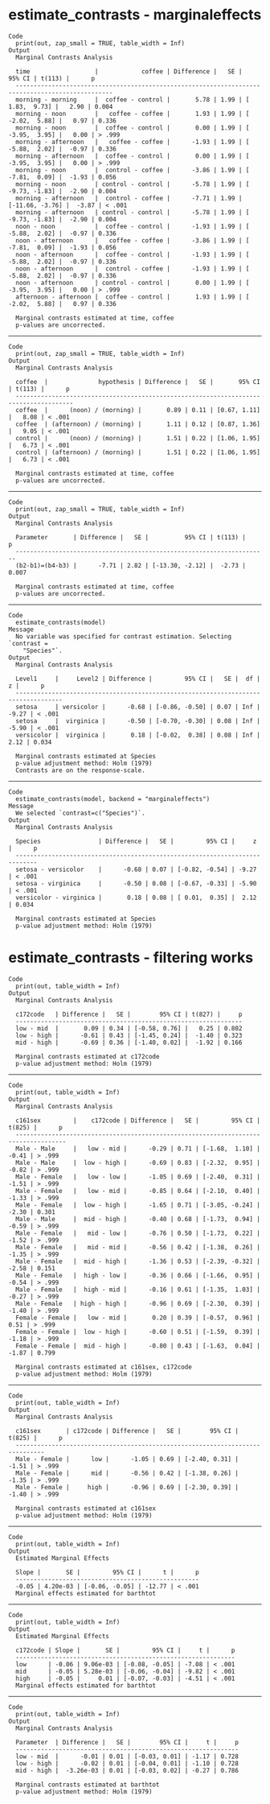 # estimate_contrasts - marginaleffects

    Code
      print(out, zap_small = TRUE, table_width = Inf)
    Output
      Marginal Contrasts Analysis
      
      time                  |            coffee | Difference |   SE |          95% CI | t(113) |      p
      -------------------------------------------------------------------------------------------------
      morning - morning     |  coffee - control |       5.78 | 1.99 | [  1.83,  9.73] |   2.90 | 0.004 
      morning - noon        |   coffee - coffee |       1.93 | 1.99 | [ -2.02,  5.88] |   0.97 | 0.336 
      morning - noon        |  coffee - control |       0.00 | 1.99 | [ -3.95,  3.95] |   0.00 | > .999
      morning - afternoon   |   coffee - coffee |      -1.93 | 1.99 | [ -5.88,  2.02] |  -0.97 | 0.336 
      morning - afternoon   |  coffee - control |       0.00 | 1.99 | [ -3.95,  3.95] |   0.00 | > .999
      morning - noon        |  control - coffee |      -3.86 | 1.99 | [ -7.81,  0.09] |  -1.93 | 0.056 
      morning - noon        | control - control |      -5.78 | 1.99 | [ -9.73, -1.83] |  -2.90 | 0.004 
      morning - afternoon   |  control - coffee |      -7.71 | 1.99 | [-11.66, -3.76] |  -3.87 | < .001
      morning - afternoon   | control - control |      -5.78 | 1.99 | [ -9.73, -1.83] |  -2.90 | 0.004 
      noon - noon           |  coffee - control |      -1.93 | 1.99 | [ -5.88,  2.02] |  -0.97 | 0.336 
      noon - afternoon      |   coffee - coffee |      -3.86 | 1.99 | [ -7.81,  0.09] |  -1.93 | 0.056 
      noon - afternoon      |  coffee - control |      -1.93 | 1.99 | [ -5.88,  2.02] |  -0.97 | 0.336 
      noon - afternoon      |  control - coffee |      -1.93 | 1.99 | [ -5.88,  2.02] |  -0.97 | 0.336 
      noon - afternoon      | control - control |       0.00 | 1.99 | [ -3.95,  3.95] |   0.00 | > .999
      afternoon - afternoon |  coffee - control |       1.93 | 1.99 | [ -2.02,  5.88] |   0.97 | 0.336 
      
      Marginal contrasts estimated at time, coffee
      p-values are uncorrected.

---

    Code
      print(out, zap_small = TRUE, table_width = Inf)
    Output
      Marginal Contrasts Analysis
      
      coffee  |              hypothesis | Difference |   SE |       95% CI | t(113) |      p
      --------------------------------------------------------------------------------------
      coffee  |      (noon) / (morning) |       0.89 | 0.11 | [0.67, 1.11] |   8.08 | < .001
      coffee  | (afternoon) / (morning) |       1.11 | 0.12 | [0.87, 1.36] |   9.05 | < .001
      control |      (noon) / (morning) |       1.51 | 0.22 | [1.06, 1.95] |   6.73 | < .001
      control | (afternoon) / (morning) |       1.51 | 0.22 | [1.06, 1.95] |   6.73 | < .001
      
      Marginal contrasts estimated at time, coffee
      p-values are uncorrected.

---

    Code
      print(out, zap_small = TRUE, table_width = Inf)
    Output
      Marginal Contrasts Analysis
      
      Parameter       | Difference |   SE |          95% CI | t(113) |     p
      ----------------------------------------------------------------------
      (b2-b1)=(b4-b3) |      -7.71 | 2.82 | [-13.30, -2.12] |  -2.73 | 0.007
      
      Marginal contrasts estimated at time, coffee
      p-values are uncorrected.

---

    Code
      estimate_contrasts(model)
    Message
      No variable was specified for contrast estimation. Selecting `contrast =
        "Species"`.
    Output
      Marginal Contrasts Analysis
      
      Level1     |     Level2 | Difference |         95% CI |   SE |  df |     z |      p
      -----------------------------------------------------------------------------------
      setosa     | versicolor |      -0.68 | [-0.86, -0.50] | 0.07 | Inf | -9.27 | < .001
      setosa     |  virginica |      -0.50 | [-0.70, -0.30] | 0.08 | Inf | -5.90 | < .001
      versicolor |  virginica |       0.18 | [-0.02,  0.38] | 0.08 | Inf |  2.12 | 0.034 
      
      Marginal contrasts estimated at Species
      p-value adjustment method: Holm (1979)
      Contrasts are on the response-scale.

---

    Code
      estimate_contrasts(model, backend = "marginaleffects")
    Message
      We selected `contrast=c("Species")`.
    Output
      Marginal Contrasts Analysis
      
      Species                | Difference |   SE |         95% CI |     z |      p
      ----------------------------------------------------------------------------
      setosa - versicolor    |      -0.68 | 0.07 | [-0.82, -0.54] | -9.27 | < .001
      setosa - virginica     |      -0.50 | 0.08 | [-0.67, -0.33] | -5.90 | < .001
      versicolor - virginica |       0.18 | 0.08 | [ 0.01,  0.35] |  2.12 | 0.034 
      
      Marginal contrasts estimated at Species
      p-value adjustment method: Holm (1979)

# estimate_contrasts - filtering works

    Code
      print(out, table_width = Inf)
    Output
      Marginal Contrasts Analysis
      
      c172code   | Difference |   SE |        95% CI | t(827) |     p
      ---------------------------------------------------------------
      low - mid  |       0.09 | 0.34 | [-0.58, 0.76] |   0.25 | 0.802
      low - high |      -0.61 | 0.43 | [-1.45, 0.24] |  -1.40 | 0.323
      mid - high |      -0.69 | 0.36 | [-1.40, 0.02] |  -1.92 | 0.166
      
      Marginal contrasts estimated at c172code
      p-value adjustment method: Holm (1979)

---

    Code
      print(out, table_width = Inf)
    Output
      Marginal Contrasts Analysis
      
      c161sex         |    c172code | Difference |   SE |         95% CI | t(825) |      p
      ------------------------------------------------------------------------------------
      Male - Male     |   low - mid |      -0.29 | 0.71 | [-1.68,  1.10] |  -0.41 | > .999
      Male - Male     |  low - high |      -0.69 | 0.83 | [-2.32,  0.95] |  -0.82 | > .999
      Male - Female   |   low - low |      -1.05 | 0.69 | [-2.40,  0.31] |  -1.51 | > .999
      Male - Female   |   low - mid |      -0.85 | 0.64 | [-2.10,  0.40] |  -1.33 | > .999
      Male - Female   |  low - high |      -1.65 | 0.71 | [-3.05, -0.24] |  -2.30 | 0.301 
      Male - Male     |  mid - high |      -0.40 | 0.68 | [-1.73,  0.94] |  -0.59 | > .999
      Male - Female   |   mid - low |      -0.76 | 0.50 | [-1.73,  0.22] |  -1.52 | > .999
      Male - Female   |   mid - mid |      -0.56 | 0.42 | [-1.38,  0.26] |  -1.35 | > .999
      Male - Female   |  mid - high |      -1.36 | 0.53 | [-2.39, -0.32] |  -2.58 | 0.151 
      Male - Female   |  high - low |      -0.36 | 0.66 | [-1.66,  0.95] |  -0.54 | > .999
      Male - Female   |  high - mid |      -0.16 | 0.61 | [-1.35,  1.03] |  -0.27 | > .999
      Male - Female   | high - high |      -0.96 | 0.69 | [-2.30,  0.39] |  -1.40 | > .999
      Female - Female |   low - mid |       0.20 | 0.39 | [-0.57,  0.96] |   0.51 | > .999
      Female - Female |  low - high |      -0.60 | 0.51 | [-1.59,  0.39] |  -1.18 | > .999
      Female - Female |  mid - high |      -0.80 | 0.43 | [-1.63,  0.04] |  -1.87 | 0.799 
      
      Marginal contrasts estimated at c161sex, c172code
      p-value adjustment method: Holm (1979)

---

    Code
      print(out, table_width = Inf)
    Output
      Marginal Contrasts Analysis
      
      c161sex       | c172code | Difference |   SE |        95% CI | t(825) |      p
      ------------------------------------------------------------------------------
      Male - Female |      low |      -1.05 | 0.69 | [-2.40, 0.31] |  -1.51 | > .999
      Male - Female |      mid |      -0.56 | 0.42 | [-1.38, 0.26] |  -1.35 | > .999
      Male - Female |     high |      -0.96 | 0.69 | [-2.30, 0.39] |  -1.40 | > .999
      
      Marginal contrasts estimated at c161sex
      p-value adjustment method: Holm (1979)

---

    Code
      print(out, table_width = Inf)
    Output
      Estimated Marginal Effects
      
      Slope |       SE |         95% CI |      t |      p
      ---------------------------------------------------
      -0.05 | 4.20e-03 | [-0.06, -0.05] | -12.77 | < .001
      Marginal effects estimated for barthtot

---

    Code
      print(out, table_width = Inf)
    Output
      Estimated Marginal Effects
      
      c172code | Slope |       SE |         95% CI |     t |      p
      -------------------------------------------------------------
      low      | -0.06 | 9.06e-03 | [-0.08, -0.05] | -7.08 | < .001
      mid      | -0.05 | 5.28e-03 | [-0.06, -0.04] | -9.82 | < .001
      high     | -0.05 |     0.01 | [-0.07, -0.03] | -4.51 | < .001
      Marginal effects estimated for barthtot

---

    Code
      print(out, table_width = Inf)
    Output
      Marginal Contrasts Analysis
      
      Parameter  | Difference |   SE |        95% CI |     t |     p
      --------------------------------------------------------------
      low - mid  |      -0.01 | 0.01 | [-0.03, 0.01] | -1.17 | 0.728
      low - high |      -0.02 | 0.01 | [-0.04, 0.01] | -1.10 | 0.728
      mid - high |  -3.26e-03 | 0.01 | [-0.03, 0.02] | -0.27 | 0.786
      
      Marginal contrasts estimated at barthtot
      p-value adjustment method: Holm (1979)

